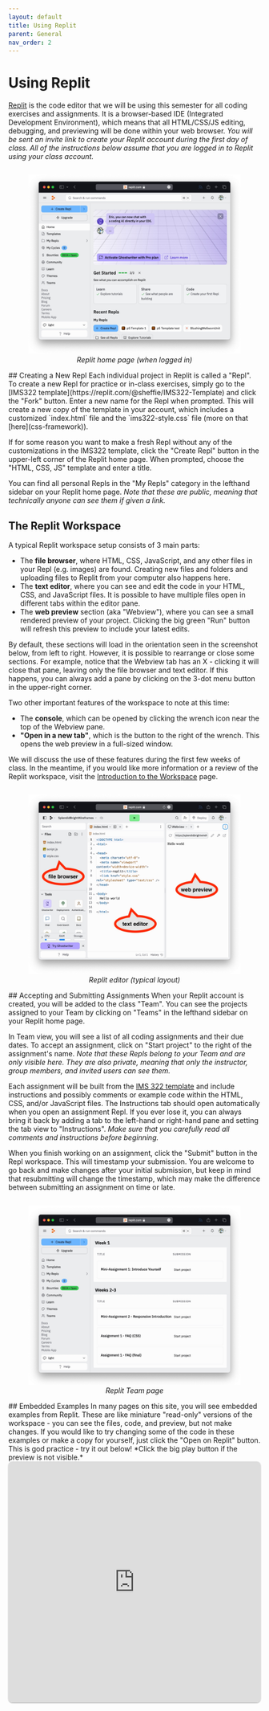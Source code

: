 ```yaml
---
layout: default
title: Using Replit
parent: General
nav_order: 2
---
```

# Using Replit
[Replit](https://replit.com) is the code editor that we will be using this semester for all coding exercises and assignments. It is a browser-based IDE (Integrated Development Environment), which means that all HTML/CSS/JS editing, debugging, and previewing will be done within your web browser. *You will be sent an invite link to create your Replit account during the first day of class. All of the instructions below assume that you are logged in to Replit using your class account.*
<div style="display: flex; justify-content: center;"> 
  <figure style="width: 100%;">
	<img src="images/replit-home.jpg" style="width: 100%;">
	<figcaption style="font-style: italic; text-align: center;">Replit home page (when logged in)</figcaption>
  </figure>
</div>
## Creating a New Repl
Each individual project in Replit is called a "Repl".  To create a new Repl for practice or in-class exercises, simply go to the [IMS322 template](https://replit.com/@sheffie/IMS322-Template) and click the "Fork" button. Enter a new name for the Repl when prompted. This will create a new copy of the template in your account, which includes a customized `index.html` file and the `ims322-style.css` file (more on that [here](css-framework)).

If for some reason you want to make a fresh Repl without any of the customizations in the IMS322 template, click the "Create Repl" button in the upper-left corner of the Replit home page. When prompted, choose the "HTML, CSS, JS" template and enter a title.

You can find all personal Repls in the "My Repls" category in the lefthand sidebar on your Replit home page. *Note that these are public, meaning that technically anyone can see them if given a link.*
## The Replit Workspace
A typical Replit workspace setup consists of 3 main parts:
- The **file browser**, where HTML, CSS, JavaScript, and any other files in your Repl (e.g. images) are found. Creating new files and folders and uploading files to Replit from your computer also happens here.
- The **text editor**, where you can see and edit the code in your HTML, CSS, and JavaScript files. It is possible to have multiple files open in different tabs within the editor pane.
- The **web preview** section (aka "Webview"), where you can see a small rendered preview of your project. Clicking the big green "Run" button will refresh this preview to include your latest edits.

By default, these sections will load in the orientation seen in the screenshot below, from left to right. However, it is possible to rearrange or close some sections. For example, notice that the Webview tab has an X - clicking it will close that pane, leaving only the file browser and text editor. If this happens, you can always add a pane by clicking on the 3-dot menu button in the upper-right corner.

Two other important features of the workspace to note at this time:
- The **console**, which can be opened by clicking the wrench icon near the top of the Webview pane.
- **"Open in a new tab"**, which is the button to the right of the wrench. This opens the web preview in a full-sized window.

We will discuss the use of these features during the first few weeks of class. In the meantime, if you would like more information or a review of the Replit workspace, visit the [Introduction to the Workspace](https://docs.replit.com/programming-ide/introduction-to-the-workspace) page.
<div style="display: flex; justify-content: center;"> 
  <figure style="width: 100%;">
	<img src="images/replit-editor.jpg" style="width: 100%;">
	<figcaption style="font-style: italic; text-align: center;">Replit editor (typical layout)</figcaption>
  </figure>
</div>
## Accepting and Submitting Assignments
When your Replit account is created, you will be added to the class "Team". You can see the projects assigned to your Team by clicking on "Teams" in the lefthand sidebar on your Replit home page.

In Team view, you will see a list of all coding assignments and their due dates. To accept an assignment, click on "Start project" to the right of the assignment's name. *Note that these Repls belong to your Team and are only visible here. They are also private, meaning that only the instructor, group members, and invited users can see them.*

Each assignment will be built from the [IMS 322 template](https://replit.com/@sheffie/IMS322-Template) and include instructions and possibly comments or example code within the HTML, CSS, and/or JavaScript files. The Instructions tab should open automatically when you open an assignment Repl. If you ever lose it, you can always bring it back by adding a tab to the left-hand or right-hand pane and setting the tab view to "Instructions". *Make sure that you carefully read all comments and instructions before beginning.*

When you finish working on an assignment, click the "Submit" button in the Repl workspace. This will timestamp your submission. You are welcome to go back and make changes after your initial submission, but keep in mind that resubmitting will change the timestamp, which may make the difference between submitting an assignment on time or late.
<div style="display: flex; justify-content: center;"> 
  <figure style="width: 100%;">
	<img src="images/replit-team.jpg" style="width: 100%;">
	<figcaption style="font-style: italic; text-align: center;">Replit Team page</figcaption>
  </figure>
</div>
## Embedded Examples
In many pages on this site, you will see embedded examples from Replit. These are like miniature "read-only" versions of the workspace - you can see the files, code, and preview, but not make changes. If you would like to try changing some of the code in these examples or make a copy for yourself, just click the "Open on Replit" button. This is god practice - try it out below! *Click the big play button if the preview is not visible.*
<iframe src="https://replit.com/@sheffie/IMS322-Embed-Example?embed=true" width="100%" height="480" style="border: none; border-radius: 8px; box-shadow: 0 1px 3px rgba(0,0,0,0.12), 0 1px 2px rgba(0,0,0,0.24);"></iframe>